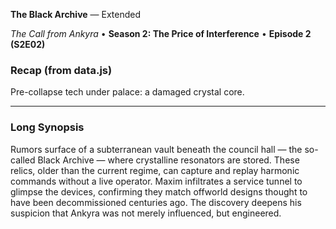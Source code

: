 **The Black Archive** — Extended

_The Call from Ankyra_ • **Season 2: The Price of Interference** • **Episode 2 (S2E02)**

### Recap (from data.js)
Pre-collapse tech under palace: a damaged crystal core.

---

### Long Synopsis

Rumors surface of a subterranean vault beneath the council hall — the so-called Black Archive — where crystalline resonators are stored. These relics, older than the current regime, can capture and replay harmonic commands without a live operator. Maxim infiltrates a service tunnel to glimpse the devices, confirming they match offworld designs thought to have been decommissioned centuries ago. The discovery deepens his suspicion that Ankyra was not merely influenced, but engineered.